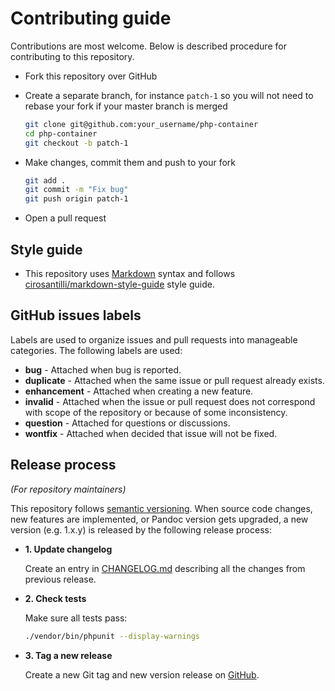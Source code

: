 # Contributing guide

Contributions are most welcome. Below is described procedure for contributing to
this repository.

* Fork this repository over GitHub
* Create a separate branch, for instance `patch-1` so you will not need to rebase
  your fork if your master branch is merged

  ```sh
  git clone git@github.com:your_username/php-container
  cd php-container
  git checkout -b patch-1
  ```
* Make changes, commit them and push to your fork

  ```sh
  git add .
  git commit -m "Fix bug"
  git push origin patch-1
  ```
* Open a pull request

## Style guide

* This repository uses [Markdown](https://daringfireball.net/projects/markdown/)
  syntax and follows
  [cirosantilli/markdown-style-guide](http://www.cirosantilli.com/markdown-style-guide/)
  style guide.

## GitHub issues labels

Labels are used to organize issues and pull requests into manageable categories.
The following labels are used:

* **bug** - Attached when bug is reported.
* **duplicate** - Attached when the same issue or pull request already exists.
* **enhancement** - Attached when creating a new feature.
* **invalid** - Attached when the issue or pull request does not correspond with
  scope of the repository or because of some inconsistency.
* **question** - Attached for questions or discussions.
* **wontfix** - Attached when decided that issue will not be fixed.

## Release process

*(For repository maintainers)*

This repository follows [semantic versioning](http://semver.org/). When source
code changes, new features are implemented, or Pandoc version gets upgraded, a
new version (e.g. 1.x.y) is released by the following release process:

* **1. Update changelog**

  Create an entry in [CHANGELOG.md](/CHANGELOG.md) describing all the changes
  from previous release.

* **2. Check tests**

  Make sure all tests pass:

  ```sh
  ./vendor/bin/phpunit --display-warnings
  ```

* **3. Tag a new release**

  Create a new Git tag and new version release on
  [GitHub](https://github.com/petk/php-container/releases).

